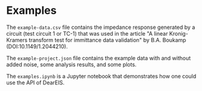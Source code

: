 # Examples

The `example-data.csv` file contains the impedance response generated by a circuit (test circuit 1 or TC-1) that was used in the article "A linear Kronig-Kramers transform test for immittance data validation" by B.A. Boukamp (DOI:10.1149/1.2044210).

The `example-project.json` file contains the example data with and without added noise, some analysis results, and some plots.

The `examples.ipynb` is a Jupyter notebook that demonstrates how one could use the API of DearEIS.
